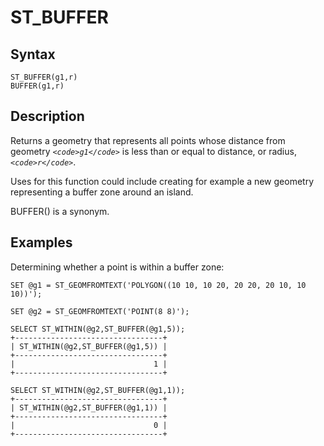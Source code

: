 
# ST_BUFFER

## Syntax


```
ST_BUFFER(g1,r)
BUFFER(g1,r)
```

## Description


Returns a geometry that represents all points whose distance from geometry *`<code>g1</code>`* is less than or equal to distance, or radius, *`<code>r</code>`*.


Uses for this function could include creating for example a new geometry representing a buffer zone around an island.


BUFFER() is a synonym.


## Examples


Determining whether a point is within a buffer zone:


```
SET @g1 = ST_GEOMFROMTEXT('POLYGON((10 10, 10 20, 20 20, 20 10, 10 10))');

SET @g2 = ST_GEOMFROMTEXT('POINT(8 8)');

SELECT ST_WITHIN(@g2,ST_BUFFER(@g1,5));
+---------------------------------+
| ST_WITHIN(@g2,ST_BUFFER(@g1,5)) |
+---------------------------------+
|                               1 |
+---------------------------------+

SELECT ST_WITHIN(@g2,ST_BUFFER(@g1,1));
+---------------------------------+
| ST_WITHIN(@g2,ST_BUFFER(@g1,1)) |
+---------------------------------+
|                               0 |
+---------------------------------+
```
